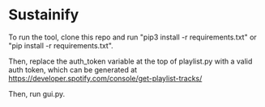 # Sustainify
To run the tool, clone this repo and run "pip3 install -r requirements.txt" or "pip install -r requirements.txt".

Then, replace the auth_token variable at the top of playlist.py with a valid auth token, which can be generated at https://developer.spotify.com/console/get-playlist-tracks/

Then, run gui.py.
